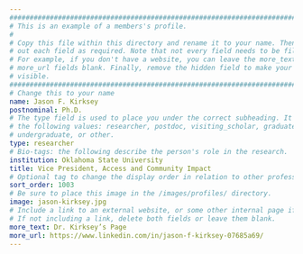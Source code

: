 ```yaml
---
################################################################################
# This is an example of a members's profile.                                   #
#                                                                              #
# Copy this file within this directory and rename it to your name. Then fill   #
# out each field as required. Note that not every field needs to be filled out.#
# For example, if you don't have a website, you can leave the more_text and    #
# more_url fields blank. Finally, remove the hidden field to make your profile #
# visible.                                                                     #
################################################################################
# Change this to your name
name: Jason F. Kirksey
postnominal: Ph.D.
# The type field is used to place you under the correct subheading. It may be of
# the following values: researcher, postdoc, visiting_scholar, graduate,
# undergraduate, or other.
type: researcher
# Bio-tags: the following describe the person's role in the research.
institution: Oklahoma State University
title: Vice President, Access and Community Impact
# Optional tag to change the display order in relation to other professors
sort_order: 1003
# Be sure to place this image in the /images/profiles/ directory.
image: jason-kirksey.jpg
# Include a link to an external website, or some other internal page if desired.
# If not including a link, delete both fields or leave them blank.
more_text: Dr. Kirksey’s Page
more_url: https://www.linkedin.com/in/jason-f-kirksey-07685a69/
---
```


